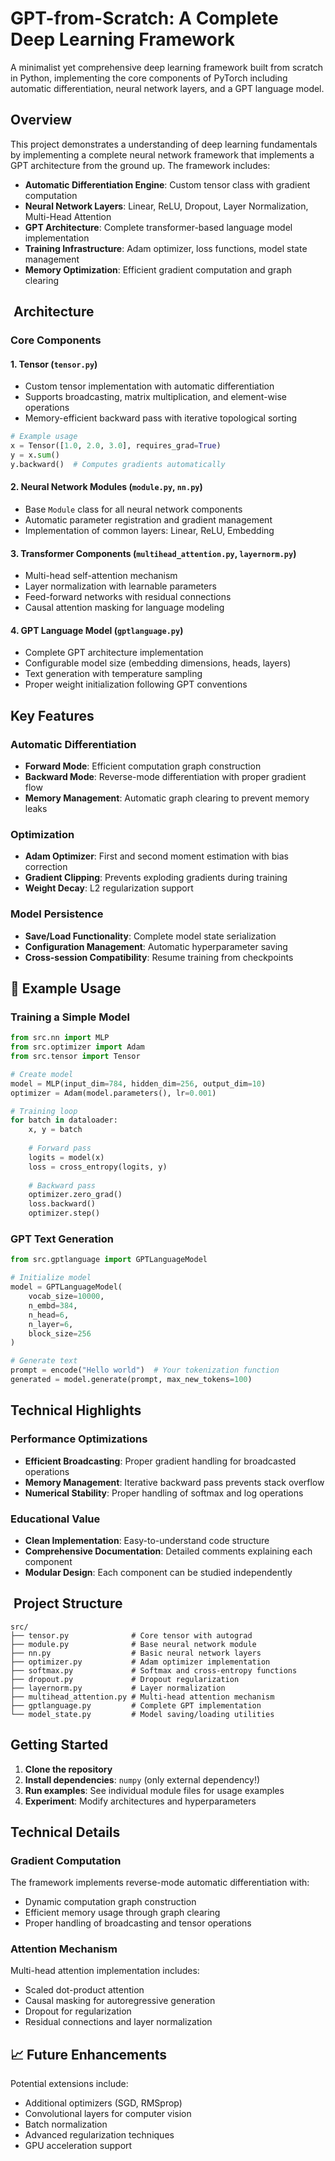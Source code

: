 # GPT-from-Scratch: A Complete Deep Learning Framework

A minimalist yet comprehensive deep learning framework built from scratch in Python, implementing the core components of PyTorch including automatic differentiation, neural network layers, and a GPT language model.

##  Overview

This project demonstrates a understanding of deep learning fundamentals by implementing a complete neural network framework that implements a GPT architecture from the ground up. The framework includes:

- **Automatic Differentiation Engine**: Custom tensor class with gradient computation
- **Neural Network Layers**: Linear, ReLU, Dropout, Layer Normalization, Multi-Head Attention
- **GPT Architecture**: Complete transformer-based language model implementation
- **Training Infrastructure**: Adam optimizer, loss functions, model state management
- **Memory Optimization**: Efficient gradient computation and graph clearing

## ️ Architecture

### Core Components

#### 1. Tensor (`tensor.py`)
- Custom tensor implementation with automatic differentiation
- Supports broadcasting, matrix multiplication, and element-wise operations
- Memory-efficient backward pass with iterative topological sorting

```python
# Example usage
x = Tensor([1.0, 2.0, 3.0], requires_grad=True)
y = x.sum()
y.backward()  # Computes gradients automatically
```

#### 2. Neural Network Modules (`module.py`, `nn.py`)
- Base `Module` class for all neural network components
- Automatic parameter registration and gradient management
- Implementation of common layers: Linear, ReLU, Embedding

#### 3. Transformer Components (`multihead_attention.py`, `layernorm.py`)
- Multi-head self-attention mechanism
- Layer normalization with learnable parameters
- Feed-forward networks with residual connections
- Causal attention masking for language modeling

#### 4. GPT Language Model (`gptlanguage.py`)
- Complete GPT architecture implementation
- Configurable model size (embedding dimensions, heads, layers)
- Text generation with temperature sampling
- Proper weight initialization following GPT conventions

##  Key Features

### Automatic Differentiation
- **Forward Mode**: Efficient computation graph construction
- **Backward Mode**: Reverse-mode differentiation with proper gradient flow
- **Memory Management**: Automatic graph clearing to prevent memory leaks

### Optimization
- **Adam Optimizer**: First and second moment estimation with bias correction
- **Gradient Clipping**: Prevents exploding gradients during training
- **Weight Decay**: L2 regularization support

### Model Persistence
- **Save/Load Functionality**: Complete model state serialization
- **Configuration Management**: Automatic hyperparameter saving
- **Cross-session Compatibility**: Resume training from checkpoints

## 🧪 Example Usage

### Training a Simple Model
```python
from src.nn import MLP
from src.optimizer import Adam
from src.tensor import Tensor

# Create model
model = MLP(input_dim=784, hidden_dim=256, output_dim=10)
optimizer = Adam(model.parameters(), lr=0.001)

# Training loop
for batch in dataloader:
    x, y = batch
    
    # Forward pass
    logits = model(x)
    loss = cross_entropy(logits, y)
    
    # Backward pass
    optimizer.zero_grad()
    loss.backward()
    optimizer.step()
```

### GPT Text Generation
```python
from src.gptlanguage import GPTLanguageModel

# Initialize model
model = GPTLanguageModel(
    vocab_size=10000,
    n_embd=384,
    n_head=6,
    n_layer=6,
    block_size=256
)

# Generate text
prompt = encode("Hello world")  # Your tokenization function
generated = model.generate(prompt, max_new_tokens=100)
```

##  Technical Highlights

### Performance Optimizations
- **Efficient Broadcasting**: Proper gradient handling for broadcasted operations
- **Memory Management**: Iterative backward pass prevents stack overflow
- **Numerical Stability**: Proper handling of softmax and log operations

### Educational Value
- **Clean Implementation**: Easy-to-understand code structure
- **Comprehensive Documentation**: Detailed comments explaining each component
- **Modular Design**: Each component can be studied independently

## ️ Project Structure

```
src/
├── tensor.py              # Core tensor with autograd
├── module.py              # Base neural network module
├── nn.py                  # Basic neural network layers
├── optimizer.py           # Adam optimizer implementation
├── softmax.py             # Softmax and cross-entropy functions
├── dropout.py             # Dropout regularization
├── layernorm.py           # Layer normalization
├── multihead_attention.py # Multi-head attention mechanism
├── gptlanguage.py         # Complete GPT implementation
└── model_state.py         # Model saving/loading utilities
```


##  Getting Started

1. **Clone the repository**
2. **Install dependencies**: `numpy` (only external dependency!)
3. **Run examples**: See individual module files for usage examples
4. **Experiment**: Modify architectures and hyperparameters

##  Technical Details

### Gradient Computation
The framework implements reverse-mode automatic differentiation with:
- Dynamic computation graph construction
- Efficient memory usage through graph clearing
- Proper handling of broadcasting and tensor operations

### Attention Mechanism
Multi-head attention implementation includes:
- Scaled dot-product attention
- Causal masking for autoregressive generation
- Dropout for regularization
- Residual connections and layer normalization

## 📈 Future Enhancements

Potential extensions include:
- Additional optimizers (SGD, RMSprop)
- Convolutional layers for computer vision
- Batch normalization
- Advanced regularization techniques
- GPU acceleration support

